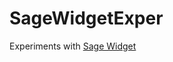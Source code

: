 # SageWidgetExper
Experiments with [Sage Widget](https://github.com/sagemath/sage-combinat-widgets)
